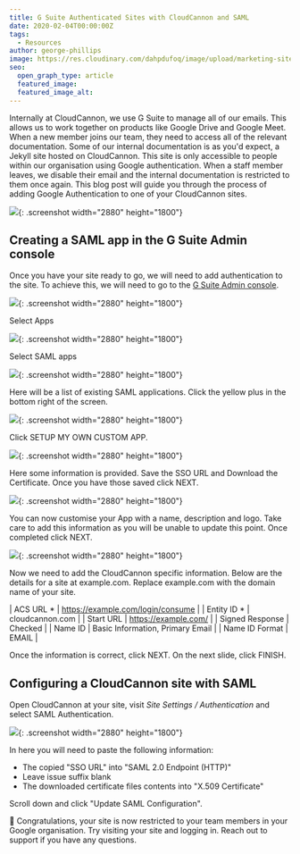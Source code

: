 ```yaml
---
title: G Suite Authenticated Sites with CloudCannon and SAML
date: 2020-02-04T00:00:00Z
tags:
  - Resources
author: george-phillips
image: https://res.cloudinary.com/dahpdufoq/image/upload/marketing-site/blog/uploads/blog-google-sign-on-building.jpg
seo:
  open_graph_type: article
  featured_image:
  featured_image_alt:
---
```


Internally at CloudCannon, we use G Suite to manage all of our emails. This allows us to work together on products like Google Drive and Google Meet. When a new member joins our team, they need to access all of the relevant documentation. Some of our internal documentation is as you'd expect, a Jekyll site hosted on CloudCannon. This site is only accessible to people within our organisation using Google authentication. When a staff member leaves, we disable their email and the internal documentation is restricted to them once again. This blog post will guide you through the process of adding Google Authentication to one of your  CloudCannon sites.

![](https://res.cloudinary.com/dahpdufoq/image/upload/marketing-site/blog/assets/blog/gsuite-authenticated-sites-with-cloudcannon-and-saml/screen-shot-2020-01-30-at-20-21-55.png){: .screenshot width="2880" height="1800"}

## Creating a SAML app in the G Suite Admin console

Once you have your site ready to go, we will need to add authentication to the site. To achieve this, we will need to go to the [G Suite Admin console](https://admin.google.com/ac/home).

![](https://res.cloudinary.com/dahpdufoq/image/upload/marketing-site/blog/assets/blog/gsuite-authenticated-sites-with-cloudcannon-and-saml/screen-shot-2020-01-30-at-20-48-27.png){: .screenshot width="2880" height="1800"}

Select Apps

![](https://res.cloudinary.com/dahpdufoq/image/upload/marketing-site/blog/assets/blog/gsuite-authenticated-sites-with-cloudcannon-and-saml/screen-shot-2020-01-30-at-20-48-46.png){: .screenshot width="2880" height="1800"}

Select SAML apps

![](https://res.cloudinary.com/dahpdufoq/image/upload/marketing-site/blog/assets/blog/gsuite-authenticated-sites-with-cloudcannon-and-saml/screen-shot-2020-01-30-at-20-48-57.png){: .screenshot width="2880" height="1800"}

Here will be a list of existing SAML applications. Click the yellow plus in the bottom right of the screen.

![](https://res.cloudinary.com/dahpdufoq/image/upload/marketing-site/blog/assets/blog/gsuite-authenticated-sites-with-cloudcannon-and-saml/screen-shot-2020-01-30-at-20-49-26.png){: .screenshot width="2880" height="1800"}

Click SETUP MY OWN CUSTOM APP.

![](https://res.cloudinary.com/dahpdufoq/image/upload/marketing-site/blog/assets/blog/gsuite-authenticated-sites-with-cloudcannon-and-saml/screen-shot-2020-01-30-at-20-49-37.png){: .screenshot width="2880" height="1800"}

Here some information is provided. Save the SSO URL and Download the Certificate. Once you have those saved click NEXT.

![](https://res.cloudinary.com/dahpdufoq/image/upload/marketing-site/blog/assets/blog/gsuite-authenticated-sites-with-cloudcannon-and-saml/screen-shot-2020-01-30-at-20-50-05.png){: .screenshot width="2880" height="1800"}

You can now customise your App with a name, description and logo. Take care to add this information as you will be unable to update this point. Once completed click NEXT.

![](https://res.cloudinary.com/dahpdufoq/image/upload/marketing-site/blog/assets/blog/gsuite-authenticated-sites-with-cloudcannon-and-saml/screen-shot-2020-01-30-at-20-55-02.png){: .screenshot width="2880" height="1800"}

Now we need to add the CloudCannon specific information. Below are the details for a site at example.com. Replace example.com with the domain name of your site.

| ACS URL \* | https://example.com/login/consume |
| Entity ID \* | cloudcannon.com |
| Start URL | https://example.com/ |
| Signed Response | Checked |
| Name ID | Basic Information, Primary Email |
| Name ID Format | EMAIL |

Once the information is correct, click NEXT. On the next slide, click FINISH.

## Configuring a CloudCannon site with SAML

Open CloudCannon at your site, visit *Site Settings / Authentication* and select SAML Authentication.

![](https://res.cloudinary.com/dahpdufoq/image/upload/marketing-site/blog/assets/blog/gsuite-authenticated-sites-with-cloudcannon-and-saml/screen-shot-2020-01-30-at-20-46-19.png){: .screenshot width="2880" height="1800"}

In here you will need to paste the following information:

* The copied "SSO URL" into "SAML 2.0 Endpoint (HTTP)"
* Leave issue suffix blank
* The downloaded certificate files contents into "X.509 Certificate"

Scroll down and click "Update SAML Configuration".

🎉 Congratulations, your site is now restricted to your team members in your Google organisation. Try visiting your site and logging in. Reach out to support if you have any questions.